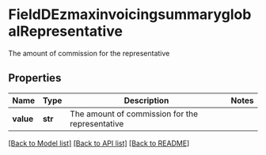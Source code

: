 # FieldDEzmaxinvoicingsummaryglobalRepresentative

The amount of commission for the representative

## Properties
Name | Type | Description | Notes
------------ | ------------- | ------------- | -------------
**value** | **str** | The amount of commission for the representative | 

[[Back to Model list]](../README.md#documentation-for-models) [[Back to API list]](../README.md#documentation-for-api-endpoints) [[Back to README]](../README.md)


